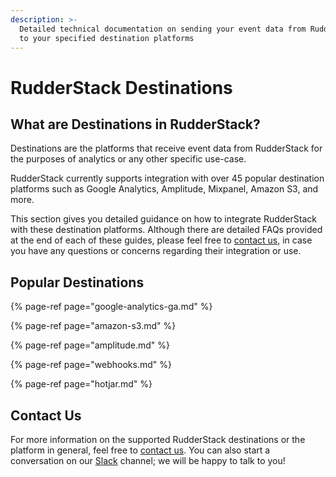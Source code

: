 ```yaml
---
description: >-
  Detailed technical documentation on sending your event data from RudderStack
  to your specified destination platforms
---
```


# RudderStack Destinations

## What are Destinations in RudderStack?

Destinations are the platforms that receive event data from RudderStack for the purposes of analytics or any other specific use-case.

RudderStack currently supports integration with over 45 popular destination platforms such as Google Analytics, Amplitude, Mixpanel, Amazon S3, and more.

This section gives you detailed guidance on how to integrate RudderStack with these destination platforms. Although there are detailed FAQs provided at the end of each of these guides, please feel free to [contact us](https://rudderstack.com/contact/), in case you have any questions or concerns regarding their integration or use.

## Popular Destinations

{% page-ref page="google-analytics-ga.md" %}

{% page-ref page="amazon-s3.md" %}

{% page-ref page="amplitude.md" %}

{% page-ref page="webhooks.md" %}

{% page-ref page="hotjar.md" %}

## Contact Us

For more information on the supported RudderStack destinations or the platform in general, feel free to [contact us](mailto:%20contact@rudderstack.com). You can also start a conversation on our [Slack](https://resources.rudderstack.com/join-rudderstack-slack) channel; we will be happy to talk to you!

